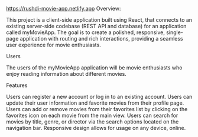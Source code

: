 
https://rushdi-movie-app.netlify.app
Overview:

This project is a client-side application built using React, that connects to an existing server-side codebase (REST API and database) for an application called myMovieApp. The goal is to create a polished, responsive, single-page application with routing and rich interactions, providing a seamless user experience for movie enthusiasts.

Users

The users of the myMovieApp application will be movie enthusiasts who enjoy reading information about different movies.

Features

Users can register a new account or log in to an existing account.
Users can update their user information and favorite movies from their profile page.
Users can add or remove movies from their favorites list by clicking on the favorites icon on each movie from the main view.
Users can search for movies by title, genre, or director via the search options located on the navigation bar.
Responsive design allows for usage on any device, online.
